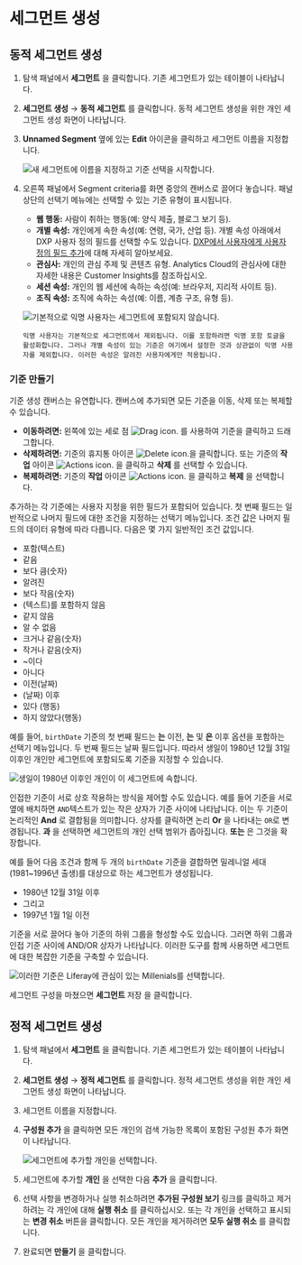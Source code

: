 # 세그먼트 생성

## 동적 세그먼트 생성

1. 탐색 패널에서 **세그먼트** 을 클릭합니다. 기존 세그먼트가 있는 테이블이 나타납니다.

1. **세그먼트 생성** &rarr; **동적 세그먼트** 를 클릭합니다. 동적 세그먼트 생성을 위한 개인 세그먼트 생성 화면이 나타납니다.

1. **Unnamed Segment** 옆에 있는 **Edit** 아이콘을 클릭하고 세그먼트 이름을 지정합니다.

    ![새 세그먼트에 이름을 지정하고 기준 선택을 시작합니다.](creating-segments/images/01.png)

1. 오른쪽 패널에서 Segment criteria를 화면 중앙의 캔버스로 끌어다 놓습니다. 패널 상단의 선택기 메뉴에는 선택할 수 있는 기준 유형이 표시됩니다.

    * **웹 행동:** 사람이 취하는 행동(예: 양식 제출, 블로그 보기 등).
    * **개별 속성:** 개인에게 속한 속성(예: 연령, 국가, 산업 등). 개별 속성 아래에서 DXP 사용자 정의 필드를 선택할 수도 있습니다. [DXP에서 사용자에게 사용자 정의 필드 추가](https://learn.liferay.com/dxp/latest/en/users-and-permissions/users/adding-custom-fields-to-users.html)에 대해 자세히 알아보세요.
    * **관심사:** 개인의 관심 주제 및 콘텐츠 유형. Analytics Cloud의 관심사에 대한 자세한 내용은 Customer Insights를 참조하십시오.
    * **세션 속성:** 개인의 웹 세션에 속하는 속성(예: 브라우저, 지리적 사이트 등).
    * **조직 속성:** 조직에 속하는 속성(예: 이름, 계층 구조, 유형 등).
      
    ![기본적으로 익명 사용자는 세그먼트에 포함되지 않습니다.](creating-segments/images/02.png) 

    ```{note}
    익명 사용자는 기본적으로 세그먼트에서 제외됩니다. 이를 포함하려면 익명 포함 토글을 활성화합니다. 그러나 개별 속성이 있는 기준은 여기에서 설정한 것과 상관없이 익명 사용자를 제외합니다. 이러한 속성은 알려진 사용자에게만 적용됩니다.

    ```

### 기준 만들기

기준 생성 캔버스는 유연합니다. 캔버스에 추가되면 모든 기준을 이동, 삭제 또는 복제할 수 있습니다.

* **이동하려면:** 왼쪽에 있는 세로 점 ![Drag icon.](../../images/icon-drag.png) 를 사용하여 기준을 클릭하고 드래그합니다.
* **삭제하려면:** 기준의 휴지통 아이콘 ![Delete icon.](../../images/icon-delete.png)을 클릭합니다. 또는 기준의 **작업** 아이콘 ![Actions icon.](../../images/icon-actions.png) 을 클릭하고 **삭제** 를 선택할 수 있습니다.
* **복제하려면:** 기준의 **작업** 아이콘 ![Actions icon.](../../images/icon-actions.png) 을 클릭하고 **복제** 을 선택합니다.

추가하는 각 기준에는 사용자 지정을 위한 필드가 포함되어 있습니다. 첫 번째 필드는 일반적으로 나머지 필드에 대한 조건을 지정하는 선택기 메뉴입니다. 조건 값은 나머지 필드의 데이터 유형에 따라 다릅니다. 다음은 몇 가지 일반적인 조건 값입니다.

* 포함(텍스트)
* 같음
* 보다 큼(숫자)
* 알려진
* 보다 작음(숫자)
* (텍스트)를 포함하지 않음
* 같지 않음
* 알 수 없음
* 크거나 같음(숫자)
* 작거나 같음(숫자)
* ~이다
* 아니다
* 이전(날짜)
* (날짜) 이후
* 있다 (행동)
* 하지 않았다(행동)

예를 들어, `birthDate` 기준의 첫 번째 필드는 **는** 이전, **는** 및 **은** 이후 옵션을 포함하는 선택기 메뉴입니다. 두 번째 필드는 날짜 필드입니다. 따라서 생일이 1980년 12월 31일 이후인 개인만 세그먼트에 포함되도록 기준을 지정할 수 있습니다.

![생일이 1980년 이후인 개인이 이 세그먼트에 속합니다.](creating-segments/images/03.png)

인접한 기준이 서로 상호 작용하는 방식을 제어할 수도 있습니다. 예를 들어 기준을 서로 옆에 배치하면 `AND`텍스트가 있는 작은 상자가 기준 사이에 나타납니다. 이는 두 기준이 논리적인 **And** 로 결합됨을 의미합니다. 상자를 클릭하면 논리 **Or** 을 나타내는 `OR`로 변경됩니다. **과** 을 선택하면 세그먼트의 개인 선택 범위가 좁아집니다. **또는** 은 그것을 확장합니다.

예를 들어 다음 조건과 함께 두 개의 `birthDate` 기준을 결합하면 밀레니얼 세대(1981~1996년 출생)를 대상으로 하는 세그먼트가 생성됩니다.

* 1980년 12월 31일 이후
* 그리고
* 1997년 1월 1일 이전

기준을 서로 끌어다 놓아 기준의 하위 그룹을 형성할 수도 있습니다. 그러면 하위 그룹과 인접 기준 사이에 AND/OR 상자가 나타납니다. 이러한 도구를 함께 사용하면 세그먼트에 대한 복잡한 기준을 구축할 수 있습니다.

![이러한 기준은 Liferay에 관심이 있는 Millenials를 선택합니다.](creating-segments/images/04.png)

세그먼트 구성을 마쳤으면 **세그먼트** 저장 을 클릭합니다.

## 정적 세그먼트 생성

1. 탐색 패널에서 **세그먼트** 을 클릭합니다. 기존 세그먼트가 있는 테이블이 나타납니다.

1. **세그먼트 생성** &rarr; **정적 세그먼트** 를 클릭합니다. 정적 세그먼트 생성을 위한 개인 세그먼트 생성 화면이 나타납니다.

1. 세그먼트 이름을 지정합니다.

1. **구성원 추가** 을 클릭하면 모든 개인의 검색 가능한 목록이 포함된 구성원 추가 화면이 나타납니다.
   
   ![세그먼트에 추가할 개인을 선택합니다.](./creating-segments/images/05.png)

1. 세그먼트에 추가할 **개인** 을 선택한 다음 **추가** 을 클릭합니다.

1. 선택 사항을 변경하거나 실행 취소하려면 **추가된 구성원 보기** 링크를 클릭하고 제거하려는 각 개인에 대해 **실행 취소** 를 클릭하십시오. 또는 각 개인을 선택하고 표시되는 **변경 취소** 버튼을 클릭합니다. 모든 개인을 제거하려면 **모두 실행 취소** 를 클릭합니다.

1. 완료되면 **만들기** 을 클릭합니다.
